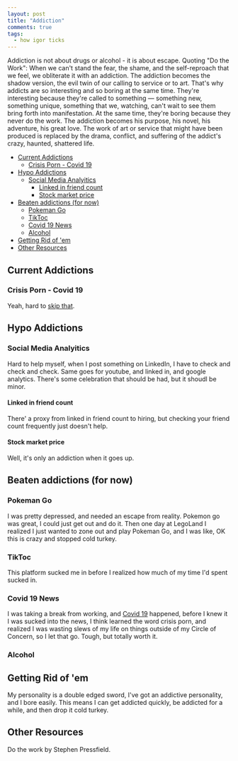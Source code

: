 ```yaml
---
layout: post
title: "Addiction"
comments: true
tags:
  - how igor ticks
---
```


Addiction is not about drugs or alcohol - it is about escape. Quoting "Do the Work": When we can't stand the fear, the shame, and the self-reproach that we feel, we obliterate it with an addiction. The addiction becomes the shadow version, the evil twin of our calling to service or to art. That's why addicts are so interesting and so boring at the same time. They're interesting because they're called to something — something new, something unique, something that we, watching, can't wait to see them bring forth into manifestation. At the same time, they're boring because they never do the work. The addiction becomes his purpose, his novel, his adventure, his great love. The work of art or service that might have been produced is replaced by the drama, conflict, and suffering of the addict's crazy, haunted, shattered life.

<!-- prettier-ignore-start -->
<!-- vim-markdown-toc GFM -->

- [Current Addictions](#current-addictions)
    - [Crisis Porn - Covid 19](#crisis-porn---covid-19)
- [Hypo Addictions](#hypo-addictions)
    - [Social Media Analyitics](#social-media-analyitics)
        - [Linked in friend count](#linked-in-friend-count)
        - [Stock market price](#stock-market-price)
- [Beaten addictions (for now)](#beaten-addictions-for-now)
    - [Pokeman Go](#pokeman-go)
    - [TikToc](#tiktoc)
    - [Covid 19 News](#covid-19-news)
    - [Alcohol](#alcohol)
- [Getting Rid of 'em](#getting-rid-of-em)
- [Other Resources](#other-resources)

<!-- vim-markdown-toc -->
<!-- prettier-ignore-end -->

## Current Addictions

### Crisis Porn - Covid 19

Yeah, hard to [skip that](/covid).

## Hypo Addictions

### Social Media Analyitics

Hard to help myself, when I post something on LinkedIn, I have to check and check and check. Same goes for youtube, and linked in, and google analytics. There's some celebration that should be had, but it shoudl be minor.

#### Linked in friend count

There' a proxy from linked in friend count to hiring, but checking your friend count frequently just doesn't help.

#### Stock market price

Well, it's only an addiction when it goes up.

## Beaten addictions (for now)

### Pokeman Go

I was pretty depressed, and needed an escape from reality. Pokemon go was great, I could just get out and do it. Then one day at LegoLand I realized I just wanted to zone out and play Pokeman Go, and I was like, OK this is crazy and stopped cold turkey.

### TikToc

This platform sucked me in before I realized how much of my time I'd spent sucked in.

### Covid 19 News

I was taking a break from working, and [Covid 19](/covid) happened, before I knew it I was sucked into the news, I think learned the word crisis porn, and realized I was wasting slews of my life on things outside of my Circle of Concern, so I let that go. Tough, but totally worth it.

### Alcohol

## Getting Rid of 'em

My personality is a double edged sword, I've got an addictive personality, and I bore easily. This means I can get addicted quickly, be addicted for a while, and then drop it cold turkey.

## Other Resources

Do the work by Stephen Pressfield.
